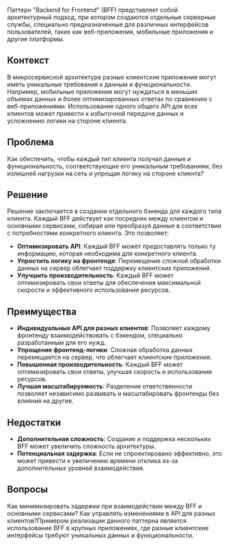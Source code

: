 Паттерн "Backend for Frontend" (BFF) представляет собой архитектурный подход, при котором создаются отдельные серверные службы, специально предназначенные для различных интерфейсов пользователей, таких как веб-приложения, мобильные приложения и другие платформы.

## Контекст

В микросервисной архитектуре разные клиентские приложения могут иметь уникальные требования к данным и функциональности. Например, мобильные приложения могут нуждаться в меньших объемах данных и более оптимизированных ответах по сравнению с веб-приложениями. Использование одного общего API для всех клиентов может привести к избыточной передаче данных и усложнению логики на стороне клиента.

## Проблема

Как обеспечить, чтобы каждый тип клиента получал данные и функциональность, соответствующие его уникальным требованиям, без излишней нагрузки на сеть и упрощая логику на стороне клиента?

## Решение

Решение заключается в создании отдельного бэкенда для каждого типа клиента. Каждый BFF действует как посредник между клиентом и основными сервисами, собирая или преобразуя данные в соответствии с потребностями конкретного клиента. Это позволяет:

- **Оптимизировать API**: Каждый BFF может предоставлять только ту информацию, которая необходима для конкретного клиента.
- **Упростить логику на фронтенде**: Перемещение сложной обработки данных на сервер облегчает поддержку клиентских приложений.
- **Улучшить производительность**: Каждый BFF может оптимизировать свои ответы для обеспечения максимальной скорости и эффективного использования ресурсов.

## Преимущества

- **Индивидуальные API для разных клиентов**: Позволяет каждому фронтенду взаимодействовать с бэкендом, специально разработанным для его нужд.
- **Упрощение фронтенд-логики**: Сложная обработка данных перемещается на сервер, что облегчает клиентские приложения.
- **Повышенная производительность**: Каждый BFF может оптимизировать свои ответы, улучшая скорость и использование ресурсов.
- **Лучшая масштабируемость**: Разделение ответственности позволяет независимо развивать и масштабировать фронтенды без влияния на другие.

## Недостатки

- **Дополнительная сложность**: Создание и поддержка нескольких BFF может увеличить сложность архитектуры.
- **Потенциальная задержка**: Если не спроектировано эффективно, это может привести к увеличению времени отклика из-за дополнительных уровней взаимодействия.

## Вопросы

Как минимизировать задержки при взаимодействии между BFF и основными сервисами? Как управлять изменениями в API для разных клиентов?Примером реализации данного паттерна является использование BFF в крупных приложениях, где разные клиентские интерфейсы требуют уникальных данных и функциональности.